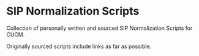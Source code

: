 # SIP Normalization Scripts

Collection of personally written and sourced SIP Normalization Scripts for CUCM.

Originally sourced scripts include links as far as possible.
